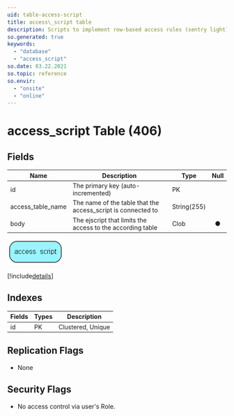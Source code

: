 ```yaml
---
uid: table-access-script
title: access\_script table
description: Scripts to implement row-based access rules (sentry light)
so.generated: true
keywords:
  - "database"
  - "access_script"
so.date: 03.22.2021
so.topic: reference
so.envir:
  - "onsite"
  - "online"
---
```


# access\_script Table (406)

## Fields

| Name | Description | Type | Null |
|------|-------------|------|:----:|
|id|The primary key (auto-incremented)|PK| |
|access\_table\_name|The name of the table that the access_script is connected to|String(255)| |
|body|The ejscript that limits the access to the according table|Clob|&#x25CF;|


![access_script table relationship diagram](./media/access_script.png)

[!include[details](./includes/access-script.md)]

## Indexes

| Fields | Types | Description |
|--------|-------|-------------|
|id |PK |Clustered, Unique |

## Replication Flags

* None

## Security Flags

* No access control via user's Role.

